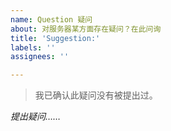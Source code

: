 ```yaml
---
name: Question 疑问
about: 对服务器某方面存在疑问？在此问询
title: 'Suggestion:'
labels: ''
assignees: ''

---
```


> 我已确认此疑问没有被提出过。

*提出疑问……*
